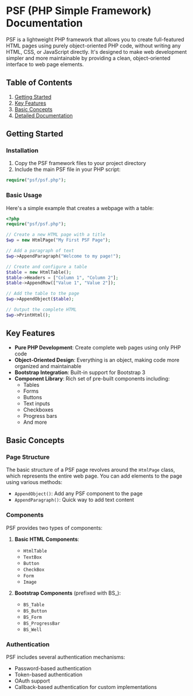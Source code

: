 # PSF (PHP Simple Framework) Documentation

PSF is a lightweight PHP framework that allows you to create full-featured HTML pages using purely object-oriented PHP code, without writing any HTML, CSS, or JavaScript directly. It's designed to make web development simpler and more maintainable by providing a clean, object-oriented interface to web page elements.

## Table of Contents

1. [Getting Started](#getting-started)
2. [Key Features](#key-features)
3. [Basic Concepts](#basic-concepts)
4. [Detailed Documentation](components.md)

## Getting Started

### Installation

1. Copy the PSF framework files to your project directory
2. Include the main PSF file in your PHP script:

```php
require("psf/psf.php");
```

### Basic Usage

Here's a simple example that creates a webpage with a table:

```php
<?php
require("psf/psf.php");

// Create a new HTML page with a title
$wp = new HtmlPage("My First PSF Page");

// Add a paragraph of text
$wp->AppendParagraph("Welcome to my page!");

// Create and configure a table
$table = new HtmlTable();
$table->Headers = ["Column 1", "Column 2"];
$table->AppendRow(["Value 1", "Value 2"]);

// Add the table to the page
$wp->AppendObject($table);

// Output the complete HTML
$wp->PrintHtml();
```

## Key Features

- **Pure PHP Development**: Create complete web pages using only PHP code
- **Object-Oriented Design**: Everything is an object, making code more organized and maintainable
- **Bootstrap Integration**: Built-in support for Bootstrap 3
- **Component Library**: Rich set of pre-built components including:
  - Tables
  - Forms
  - Buttons
  - Text inputs
  - Checkboxes
  - Progress bars
  - And more

## Basic Concepts

### Page Structure

The basic structure of a PSF page revolves around the `HtmlPage` class, which represents the entire web page. You can add elements to the page using various methods:

- `AppendObject()`: Add any PSF component to the page
- `AppendParagraph()`: Quick way to add text content

### Components

PSF provides two types of components:

1. **Basic HTML Components**:
   - `HtmlTable`
   - `TextBox`
   - `Button`
   - `CheckBox`
   - `Form`
   - `Image`

2. **Bootstrap Components** (prefixed with BS_):
   - `BS_Table`
   - `BS_Button`
   - `BS_Form`
   - `BS_ProgressBar`
   - `BS_Well`

### Authentication

PSF includes several authentication mechanisms:
- Password-based authentication
- Token-based authentication
- OAuth support
- Callback-based authentication for custom implementations
